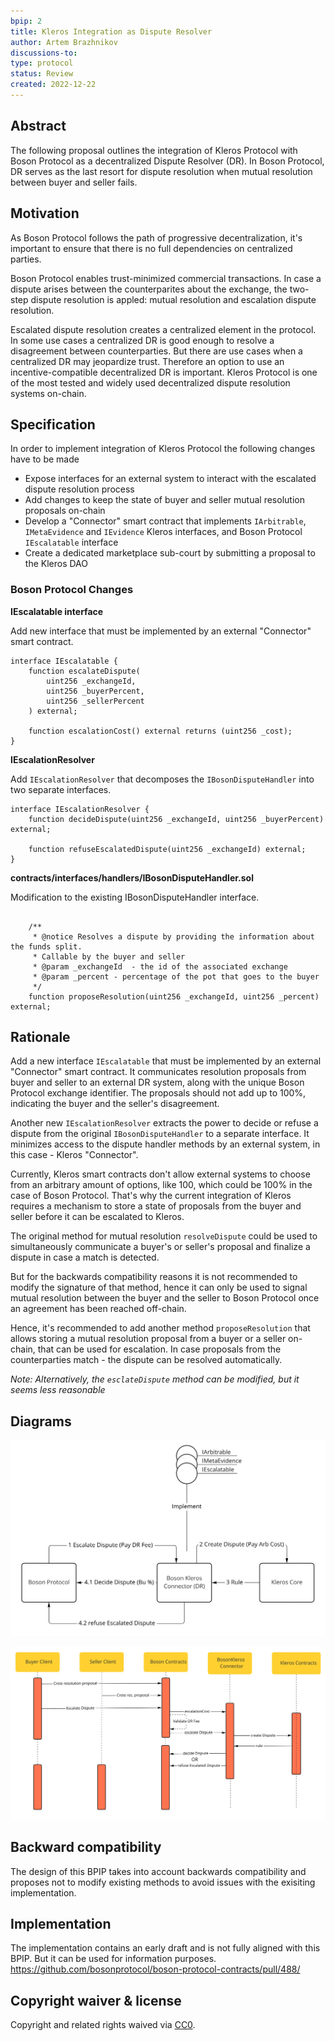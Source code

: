 ```yaml
---
bpip: 2
title: Kleros Integration as Dispute Resolver
author: Artem Brazhnikov
discussions-to:
type: protocol
status: Review
created: 2022-12-22
---
```


## Abstract

The following proposal outlines the integration of Kleros Protocol with Boson Protocol as a decentralized Dispute Resolver (DR). In Boson Protocol, DR serves as the last resort for dispute resolution when mutual resolution between buyer and seller fails.

## Motivation

As Boson Protocol follows the path of progressive decentralization, it's important to ensure that there is no full dependencies on centralized parties.

Boson Protocol enables trust-minimized commercial transactions. In case a dispute arises between the counterparites about the exchange, the two-step dispute resolution is appled: mutual resolution and escalation dispute resolution.

Escalated dispute resolution creates a centralized element in the protocol. In some use cases a centralized DR is good enough to resolve a disagreement between counterparties. But there are use cases when a centralized DR may jeopardize trust. Therefore an option to use an incentive-compatible decentralized DR is important. Kleros Protocol is one of the most tested and widely used decentralized dispute resolution systems on-chain.

## Specification

In order to implement integration of Kleros Protocol the following changes have to be made

- Expose interfaces for an external system to interact with the escalated dispute resolution process
- Add changes to keep the state of buyer and seller mutual resolution proposals on-chain
- Develop a "Connector" smart contract that implements `IArbitrable`, `IMetaEvidence` and `IEvidence` Kleros interfaces, and Boson Protocol `IEscalatable` interface
- Create a dedicated marketplace sub-court by submitting a proposal to the Kleros DAO

### Boson Protocol Changes

**IEscalatable interface**

Add new interface that must be implemented by an external "Connector" smart contract.

```solidity
interface IEscalatable {
    function escalateDispute(
        uint256 _exchangeId,
        uint256 _buyerPercent,
        uint256 _sellerPercent
    ) external;

    function escalationCost() external returns (uint256 _cost);
}
```

**IEscalationResolver**

Add `IEscalationResolver` that decomposes the `IBosonDisputeHandler` into two separate interfaces.

```solidity
interface IEscalationResolver {
    function decideDispute(uint256 _exchangeId, uint256 _buyerPercent) external;

    function refuseEscalatedDispute(uint256 _exchangeId) external;
}
```

**contracts/interfaces/handlers/IBosonDisputeHandler.sol**

Modification to the existing IBosonDisputeHandler interface.

```solidity

    /**
     * @notice Resolves a dispute by providing the information about the funds split.
     * Callable by the buyer and seller
     * @param _exchangeId  - the id of the associated exchange
     * @param _percent - percentage of the pot that goes to the buyer
     */
    function proposeResolution(uint256 _exchangeId, uint256 _percent) external;
```

## Rationale

Add a new interface `IEscalatable` that must be implemented by an external "Connector" smart contract. It communicates resolution proposals from buyer and seller to an external DR system, along with the unique Boson Protocol exchange identifier. The proposals should not add up to 100%, indicating the buyer and the seller's disagreement.

Another new `IEscalationResolver` extracts the power to decide or refuse a dispute from the original `IBosonDisputeHandler` to a separate interface. It minimizes access to the dispute handler methods by an external system, in this case - Kleros "Connector".

Currently, Kleros smart contracts don't allow external systems to choose from an arbitrary amount of options, like 100, which could be 100% in the case of Boson Protocol. That's why the current integration of Kleros requires a mechanism to store a state of proposals from the buyer and seller before it can be escalated to Kleros.

The original method for mutual resolution `resolveDispute` could be used to simultaneously communicate a buyer's or seller's proposal and finalize a dispute in case a match is detected.

But for the backwards compatibility reasons it is not recommended to modify the signature of that method, hence it can only be used to signal mutual resolution between the buyer and the seller to Boson Protocol once an agreement has been reached off-chain.

Hence, it's recommended to add another method `proposeResolution` that allows storing a mutual resolution proposal from a buyer or a seller on-chain, that can be used for escalation. In case proposals from the counterparties match - the dispute can be resolved automatically.

_Note: Alternatively, the `esclateDispute` method can be modified, but it seems less reasonable_

## Diagrams

![Kleros<>Boson Interactions Diagram](./assets/bpip-2/Kleros-Boson-Interactions-Diagram.jpg "Kleros<>Boson Interactions Diagram")

![Kleros<>Boson Sequence Diagram](./assets/bpip-2/Kleros-Boson-Sequence-Diagram.jpg "Kleros<>Boson Sequence Diagram")

## Backward compatibility

The design of this BPIP takes into account backwards compatibility and proposes not to modify existing methods to avoid issues with the exisiting implementation.

## Implementation

The implementation contains an early draft and is not fully aligned with this BPIP. But it can be used for information purposes.
https://github.com/bosonprotocol/boson-protocol-contracts/pull/488/

## Copyright waiver & license

Copyright and related rights waived via [CC0](https://creativecommons.org/publicdomain/zero/1.0/).
